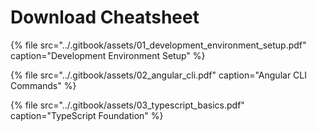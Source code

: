 # Download Cheatsheet

{% file src="../.gitbook/assets/01\_development\_environment\_setup.pdf" caption="Development Environment Setup" %}

{% file src="../.gitbook/assets/02\_angular\_cli.pdf" caption="Angular CLI Commands" %}

{% file src="../.gitbook/assets/03\_typescript\_basics.pdf" caption="TypeScript Foundation" %}

